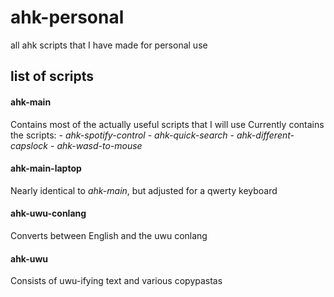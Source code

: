 # ahk-personal
all ahk scripts that I have made for personal use

## list of scripts

#### ahk-main
  Contains most of the actually useful scripts that I will use
  Currently contains the scripts:
    - *ahk-spotify-control*
    - *ahk-quick-search*
    - *ahk-different-capslock*
    - *ahk-wasd-to-mouse*

#### ahk-main-laptop
  Nearly identical to *ahk-main*, but adjusted for a qwerty keyboard
  
#### ahk-uwu-conlang
  Converts between English and the uwu conlang
  
#### ahk-uwu
  Consists of uwu-ifying text and various copypastas
